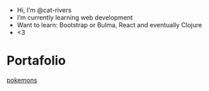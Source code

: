 - Hi, I’m @cat-rivers
- I’m currently learning web development
- Want to learn: Bootstrap or Bulma, React and
  eventually Clojure
- <3

# Portafolio

[pokemons](./portafolio/pokemon/index.html)
